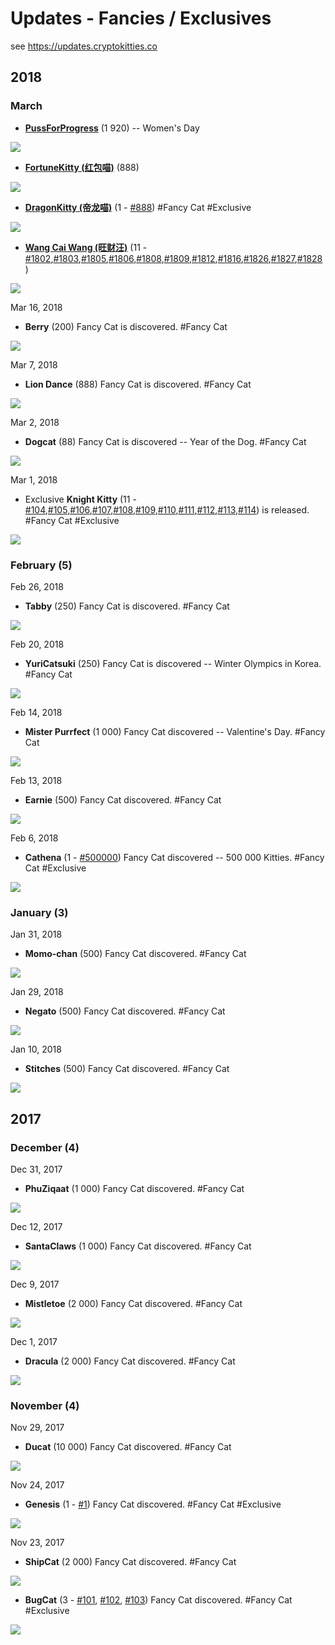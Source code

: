 # Updates - Fancies / Exclusives

see <https://updates.cryptokitties.co>

## 2018


### March


<!--  Mar ??, 2018 -->
- [**PussForProgress**](https://www.cryptokitties.co/marketplace/all?search=fancy%3Apussforprogress) (1 920)  -- Women's Day  

![](../i/fancy-pussforprogress.png)


<!--  Mar ??, 2018   use fortune cat ??-->
- [**FortuneKitty (红包喵)**](https://www.cryptokitties.co/marketplace/all?search=fancy%3A%E7%BA%A2%E5%8C%85%E5%96%B5) (888)

![](../i/fancy-fortunekitty.png)


<!--  Mar ??, 2018  ??-->
- [**DragonKitty (帝龙喵)**](https://www.cryptokitties.co/marketplace/all?search=fancy%3A%E5%B8%9D%E9%BE%99%E5%96%B5) (1 - [#888](https://www.cryptokitties.co/kitty/888))   #Fancy Cat #Exclusive

![](../i/fancy-dragonkitty.png)

<!--  Mar ??, 2018  ??-->
- [**Wang Cai Wang (旺财汪)**](https://www.cryptokitties.co/marketplace/all?search=fancy%3A%E6%97%BA%E8%B4%A2%E6%B1%AA) (11 - [#1802](https://www.cryptokitties.co/kitty/1802),[#1803](https://www.cryptokitties.co/kitty/1803),[#1805](https://www.cryptokitties.co/kitty/1805),[#1806](https://www.cryptokitties.co/kitty/1806),[#1808](https://www.cryptokitties.co/kitty/1808),[#1809](https://www.cryptokitties.co/kitty/1809),[#1812](https://www.cryptokitties.co/kitty/1812),[#1816](https://www.cryptokitties.co/kitty/1816),[#1826](https://www.cryptokitties.co/kitty/1826),[#1827](https://www.cryptokitties.co/kitty/1827),[#1828](https://www.cryptokitties.co/kitty/1828)) 

![](../i/fancy-wangcaiwang.png)

<!-- find the "official" latin/english name ?? -->



Mar 16, 2018
- **Berry** (200) Fancy Cat is discovered. #Fancy Cat

![](../i/fancy-berry.png)


Mar 7, 2018
- **Lion Dance** (888) Fancy Cat is discovered. #Fancy Cat

![](../i/fancy-liondance.png)

Mar 2, 2018
- **Dogcat** (88) Fancy Cat is discovered -- Year of the Dog. #Fancy Cat

![](../i/fancy-wangxingye.png)

<!-- fix: rename to dogcat or DogCat !!! -->

Mar 1, 2018
- Exclusive **Knight Kitty** (11 - [#104](https://www.cryptokitties.co/kitty/104),[#105](https://www.cryptokitties.co/kitty/105),[#106](https://www.cryptokitties.co/kitty/106),[#107](https://www.cryptokitties.co/kitty/107),[#108](https://www.cryptokitties.co/kitty/108),[#109](https://www.cryptokitties.co/kitty/109),[#110](https://www.cryptokitties.co/kitty/110),[#111](https://www.cryptokitties.co/kitty/111),[#112](https://www.cryptokitties.co/kitty/112),[#113](https://www.cryptokitties.co/kitty/113),[#114](https://www.cryptokitties.co/kitty/114)) is released. #Fancy Cat #Exclusive

![](../i/fancy-knightkitty.png)



### February (5)

Feb 26, 2018
- **Tabby** (250) Fancy Cat is discovered.  #Fancy Cat

![](../i/fancy-tabby.png)


Feb 20, 2018
- **YuriCatsuki** (250) Fancy Cat is discovered -- Winter Olympics in Korea.  #Fancy Cat

![](../i/fancy-yuricatsuki.png)


Feb 14, 2018
- **Mister Purrfect** (1 000) Fancy Cat discovered -- Valentine's Day.  #Fancy Cat

![](../i/fancy-misterpurrfect.png)


Feb 13, 2018
- **Earnie** (500) Fancy Cat discovered.  #Fancy Cat

![](../i/fancy-earnie.png)


Feb 6, 2018
- **Cathena** (1 - [#500000](https://www.cryptokitties.co/kitty/500000)) Fancy Cat discovered -- 500 000 Kitties.  #Fancy Cat  #Exclusive

![](../i/fancy-cathena.png)



### January (3)

Jan 31, 2018
- **Momo-chan** (500) Fancy Cat discovered.   #Fancy Cat

![](../i/fancy-momochan.png)



Jan 29, 2018
- **Negato** (500) Fancy Cat discovered.  #Fancy Cat

![](../i/fancy-negato.png)


Jan 10, 2018
- **Stitches** (500) Fancy Cat discovered.  #Fancy Cat

![](../i/fancy-stitches.png)


## 2017

### December (4)

Dec 31, 2017
- **PhuZiqaat**  (1 000) Fancy Cat discovered. #Fancy Cat

![](../i/fancy-phuziqaat.png)


Dec 12, 2017
- **SantaClaws**  (1 000) Fancy Cat discovered.  #Fancy Cat

![](../i/fancy-santaclaws.png)


Dec 9, 2017
- **Mistletoe**  (2 000) Fancy Cat discovered.  #Fancy Cat

![](../i/fancy-mistletoe.png)


Dec 1, 2017
- **Dracula** (2 000) Fancy Cat discovered.  #Fancy Cat

![](../i/fancy-dracula.png)


### November (4)

Nov 29, 2017
- **Ducat** (10 000) Fancy Cat discovered. #Fancy Cat

![](../i/fancy-ducat.png)


Nov 24, 2017
- **Genesis** (1 - [#1](https://www.cryptokitties.co/kitty/101)) Fancy Cat discovered.  #Fancy Cat #Exclusive

![](../i/fancy-genesis.png)


Nov 23, 2017
- **ShipCat** (2 000)  Fancy Cat discovered.  #Fancy Cat

![](../i/fance-shipcat.png)

<!-- fix: name to fancy!!! -->


- **BugCat** (3 - [#101](https://www.cryptokitties.co/kitty/101), [#102](https://www.cryptokitties.co/kitty/102), [#103](https://www.cryptokitties.co/kitty/103))  Fancy Cat discovered.  #Fancy Cat #Exclusive

![](../i/fancy-bugcat.png)

